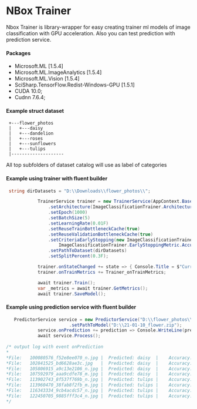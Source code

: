 # NBox Trainer
Nbox Trainer is library-wrapper for easy creating trainer ml models of image classification with GPU acceleration. Also you can test prediction with prediction service.

#### Packages
* Microsoft.ML [1.5.4]
* Microsoft.ML.ImageAnalytics [1.5.4]
* Microsoft.ML.Vision [1.5.4]
* SciSharp.TensorFlow.Redist-Windows-GPU [1.5.1]
* CUDA 10.0;
* Cudnn 7.6.4;

#### Example struct dataset
```
 +---flower_photos
 |   +---daisy
 |   +---dandelion
 |   +---roses
 |   +---sunflowers
 |   +---tulips
 |--------------------
```

All top subfolders of dataset catalog will use as label of categories

#### Example using trainer with fluent builder
```c#
 string dirDatasets = "D:\\Downloads\\flower_photos\\";

            TrainerService trainer = new TrainerService(AppContext.BaseDirectory, "flower")
                .setArchitecture(ImageClassificationTrainer.Architecture.MobilenetV2)
                .setEpoch(1000)
                .setBatchSize(5)
                .setLearningRate(0.01F)
                .setReuseTrainBottleneckCache(true)
                .setReuseValidationBottleneckCache(true)
                .setCriteriaEarlyStopping(new ImageClassificationTrainer.EarlyStopping(0.1F, 500,
                    ImageClassificationTrainer.EarlyStoppingMetric.Accuracy))
                .setPathToDataset(dirDatasets)
                .setSplitPercent(0.3F);

            trainer.onStateChanged += state => { Console.Title = $"Current Stage: {state}"; };
            trainer.onTrainMetrics += Trainer_onTrainMetrics;

            await trainer.Train();
            var _metrics = await trainer.GetMetrics();
            await trainer.SaveModel();
```


#### Example using prediction service with fluent builder
```c#
   PredictorService service = new PredictorService("D:\\flower_photos\\test_fraction\\")
                        .setPathToModel("D:\\21-01-10_flower.zip");
            service.onPrediction += prediction => Console.WriteLine(prediction);
            await service.Process();
            
/* output log with event onPrediction
*
*File:   100080576_f52e8ee070_n.jpg |  Predicted: daisy  |    Accuracy: 0,9956813
*File:   102841525_bd6628ae3c.jpg   |  Predicted: daisy  |    Accuracy: 0,99993706
*File:   105806915_a9c13e2106_n.jpg |  Predicted: daisy  |    Accuracy: 0,99083275
*File:   107592979_aaa9cdfe78_m.jpg |  Predicted: daisy  |    Accuracy: 0,9820342
*File:   113902743_8f537f769b_n.jpg |  Predicted: tulips |    Accuracy: 0,9946406
*File:   113960470_38fab8f2fb_m.jpg |  Predicted: tulips |    Accuracy: 0,9788831
*File:   116343334_9cb4acdc57_n.jpg |  Predicted: tulips |    Accuracy: 0,99646
*File:   122450705_9885fff3c4_n.jpg |  Predicted: tulips |    Accuracy: 0,9952939
*/
```



